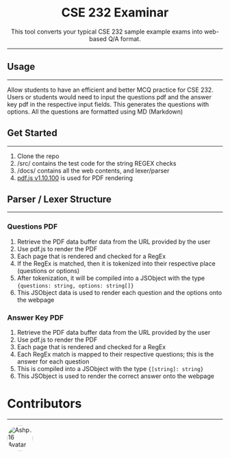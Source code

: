 <div style="text-align: center;"> 

# CSE 232 Examinar
This tool converts your typical CSE 232 sample example exams into web-based Q/A format.


</div>

---
## Usage

---
Allow students to have an efficient and better MCQ practice for CSE 232. Users or students would need to input the questions pdf and the answer key pdf in the respective input fields. This generates the questions with options. All the questions are formatted using MD (Markdown)

## Get Started

---
1. Clone the repo
2. /src/ contains the test code for the string REGEX checks
3. /docs/ contains all the web contents, and lexer/parser
4. [pdf.js v1.10.100](https://mozilla.github.io/pdf.js/)  is used for PDF rendering

## Parser / Lexer Structure 

---
### Questions PDF
1. Retrieve the PDF data buffer data from the URL provided by the user
2. Use pdf.js to render the PDF
3. Each page that is rendered and checked for a RegEx
4. If the RegEx is matched, then it is tokenized into their respective place (questions or options)
5. After tokenization, it will be compiled into a JSObject with the type ```{questions: string, options: string[]}```
6. This JSObject data is used to render each question and the options onto the webpage

### Answer Key PDF
1. Retrieve the PDF data buffer data from the URL provided by the user
2. Use pdf.js to render the PDF
3. Each page that is rendered and checked for a RegEx
4. Each RegEx match is mapped to their respective questions; this is the answer for each question 
5. This is compiled into a JSObject with the type ```{[string]: string}```
6. This JSObject is used to render the correct answer onto the webpage

# Contributors

---

<a href="https://github.com/ashp116" title="Ashp116">
  <img src="https://github.com/ashp116.png" alt="Ashp116 Avatar" style="width: 60px; height: 60px; border-radius: 50%; margin-right: 5px; vertical-align: middle;" />
</a>

